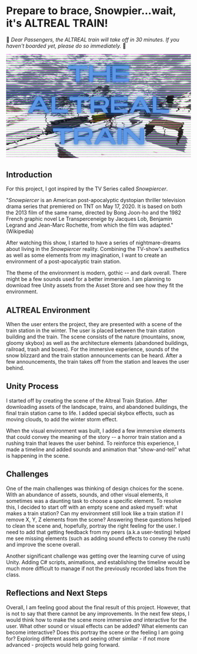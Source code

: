 # Prepare to brace, Snowpier...wait, it's ALTREAL TRAIN!

📣 _Dear Passengers, the ALTREAL train will take off in 30 minutes. If you haven't boarded yet, please do so immediately._ 📣

![](https://github.com/ak7588/altReal/blob/master/Project-1-Snowpiercer/Project%201%20Info/project_image.png)

## Introduction

For this project, I got inspired by the TV Series called *Snowpiercer*.

"*Snowpiercer* is an American post-apocalyptic dystopian thriller television drama series that premiered on TNT on May 17, 2020. It is based on both the 2013 film of the same name, directed by Bong Joon-ho and the 1982 French graphic novel Le Transperceneige by Jacques Lob, Benjamin Legrand and Jean-Marc Rochette, from which the film was adapted." (Wikipedia)

After watching this show, I started to have a series of nightmare-dreams about living in the *Snowpiercer* reality. Combining the TV-show's aesthetics as well as some elements from my imagination, I want to create an environment of a post-apocalyptic train station.

The theme of the environment is modern, gothic -- and dark overall. There might be a few sounds used for a better immersion. I am planning to download free Unity assets from the Asset Store and see how they fit the environment.

## ALTREAL Environment

When the user enters the project, they are presented with a scene of the train station in the winter. The user is placed between the train station building and the train. The scene consists of the nature (mountains, snow, gloomy skybox) as well as the architecture elements (abandoned buildings, railroad, trash and boxes). For the immersive experience, sounds of the snow blizzard and the train station announcements can be heard. After a few announcements, the train takes off from the station and leaves the user behind.

## Unity Process

I started off by creating the scene of the Altreal Train Station. After downloading assets of the landscape, trains, and abandoned buildings, the final train station came to life. I added special skybox effects, such as moving clouds, to add the winter storm effect.

When the visual environment was built, I added a few immersive elements that could convey the meaning of the story -- a horror train station and a rushing train that leaves the user behind. To reinforce this experience, I made a timeline and added sounds and animation that "show-and-tell" what is happening in the scene.

## Challenges

One of the main challenges was thinking of design choices for the scene. With an abundance of assets, sounds, and other visual elements, it sometimes was a daunting task to choose a specific element. To resolve this, I decided to start off with an empty scene and asked myself: what makes a train station? Can my environment still look like a train station if I remove X, Y, Z elements from the scene? Answering these questions helped to clean the scene and, hopefully, portray the right feeling for the user. I need to add that getting feedback from my peers (a.k.a user-testing) helped me see missing elements (such as adding sound effects to convey the rush) and improve the scene overall.

Another significant challenge was getting over the learning curve of using Unity. Adding C# scripts, animations, and establishing the timeline would be much more difficult to manage if not the previously recorded labs from the class.

## Reflections and Next Steps

Overall, I am feeling good about the final result of this project. However, that is not to say that there cannot be any improvements. In the next few steps, I would think how to make the scene more immersive _and_ interactive for the user. What other sound or visual effects can be added? What elements can become interactive? Does this portray the scene or the feeling I am going for? Exploring different assets and seeing other similar - if not more advanced - projects would help going forward.

